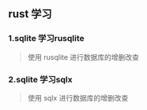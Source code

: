## rust  学习 

### 1.sqlite 学习rusqlite
 > 使用 rusqlite 进行数据库的增删改查


### 2.sqlite 学习sqlx
 > 使用 sqlx 进行数据库的增删改查